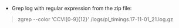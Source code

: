 
- Grep log with regular expression from the zip file:

> zgrep --color 'CCVI[0-9]\{12\}' /logs/pl_timings.17-11-01_21.log.gz
